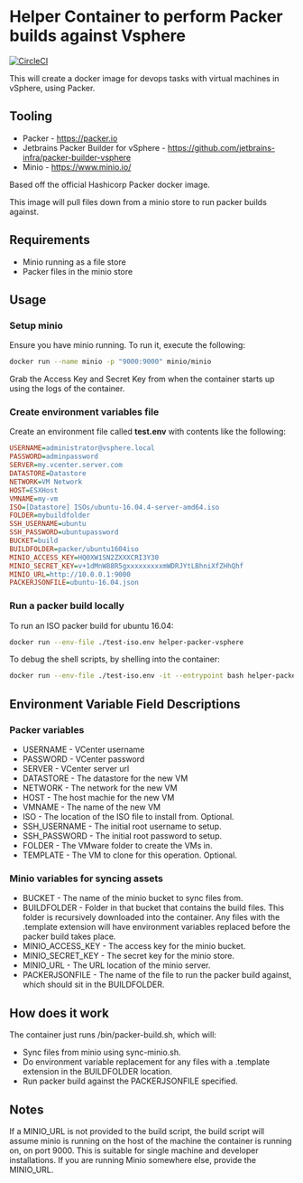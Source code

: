 # Helper Container to perform Packer builds against Vsphere

[![CircleCI](https://circleci.com/gh/homelabaas/helper-packer-vsphere.svg?style=svg)](https://circleci.com/gh/homelabaas/helper-packer-vsphere)

This will create a docker image for devops tasks with virtual machines in vSphere, using Packer.

## Tooling

* Packer - <https://packer.io>
* Jetbrains Packer Builder for vSphere - <https://github.com/jetbrains-infra/packer-builder-vsphere>
* Minio - <https://www.minio.io/>

Based off the official Hashicorp Packer docker image.

This image will pull files down from a minio store to run packer builds against.

## Requirements

* Minio running as a file store
* Packer files in the minio store

## Usage

### Setup minio

Ensure you have minio running. To run it, execute the following:

```bash
docker run --name minio -p "9000:9000" minio/minio
```

Grab the Access Key and Secret Key from when the container starts up using the logs of the container.

### Create environment variables file

Create an environment file called __test.env__ with contents like the following:

```ini
USERNAME=administrator@vsphere.local
PASSWORD=adminpassword
SERVER=my.vcenter.server.com
DATASTORE=Datastore
NETWORK=VM Network
HOST=ESXHost
VMNAME=my-vm
ISO=[Datastore] ISOs/ubuntu-16.04.4-server-amd64.iso
FOLDER=mybuildfolder
SSH_USERNAME=ubuntu
SSH_PASSWORD=ubuntupassword
BUCKET=build
BUILDFOLDER=packer/ubuntu1604iso
MINIO_ACCESS_KEY=HQ0XW1SN2ZXXXCRI3Y30
MINIO_SECRET_KEY=v+1dMnW88R5gxxxxxxxxxmWDRJYtLBhniXfZHhQhf
MINIO_URL=http://10.0.0.1:9000
PACKERJSONFILE=ubuntu-16.04.json
```

### Run a packer build locally

To run an ISO packer build for ubuntu 16.04:

```bash
docker run --env-file ./test-iso.env helper-packer-vsphere
```

To debug the shell scripts, by shelling into the container:

```bash
docker run --env-file ./test-iso.env -it --entrypoint bash helper-packer-vsphere
```

## Environment Variable Field Descriptions

### Packer variables

* USERNAME - VCenter username
* PASSWORD - VCenter password
* SERVER - VCenter server url
* DATASTORE - The datastore for the new VM
* NETWORK - The network for the new VM
* HOST - The host machie for the new VM
* VMNAME - The name of the new VM
* ISO - The location of the ISO file to install from. Optional.
* SSH_USERNAME - The initial root username to setup.
* SSH_PASSWORD - The initial root password to setup.
* FOLDER - The VMware folder to create the VMs in.
* TEMPLATE - The VM to clone for this operation. Optional.

### Minio variables for syncing assets

* BUCKET - The name of the minio bucket to sync files from.
* BUILDFOLDER - Folder in that bucket that contains the build files. This folder is recursively downloaded into the container. Any files with the .template extension will have environment variables replaced before the packer build takes place.
* MINIO_ACCESS_KEY - The access key for the minio bucket.
* MINIO_SECRET_KEY - The secret key for the minio store.
* MINIO_URL - The URL location of the minio server.
* PACKERJSONFILE - The name of the file to run the packer build against, which should sit in the BUILDFOLDER.

## How does it work

The container just runs /bin/packer-build.sh, which will:

* Sync files from minio using sync-minio.sh.
* Do environment variable replacement for any files with a .template extension in the BUILDFOLDER location.
* Run packer build against the PACKERJSONFILE specified.

## Notes

If a MINIO_URL is not provided to the build script, the build script will assume minio is running on the host of the machine the container is running on, on port 9000. This is suitable for single machine and developer installations. If you are running Minio somewhere else, provide the MINIO_URL.